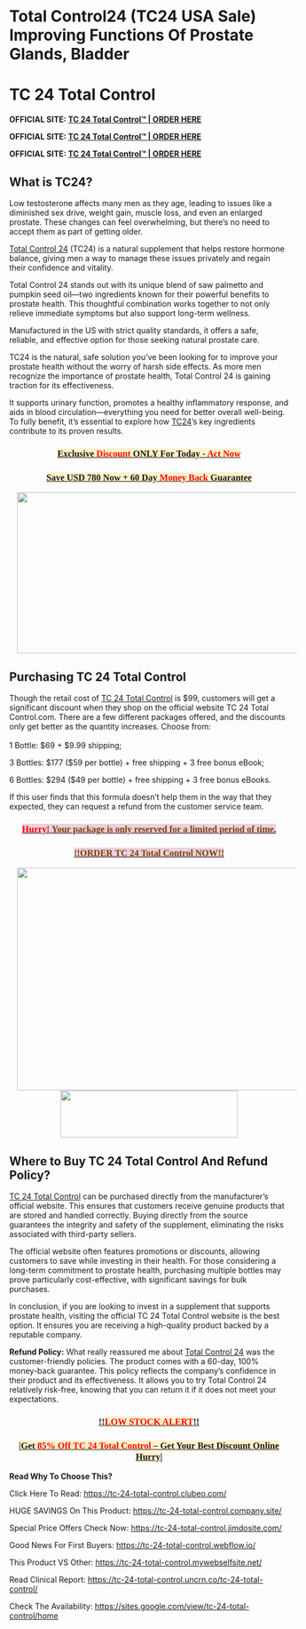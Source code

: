 # Total Control24 (TC24 USA Sale) Improving Functions Of Prostate Glands, Bladder

<h1 style="text-align: left;"><strong>TC 24 Total Control</strong></h1>
<p><strong>OFFICIAL SITE: <a href="https://www.globalfitnessmart.com/get-total-control-24">TC 24 Total Control&trade; | ORDER HERE</a></strong></p>
<p><strong>OFFICIAL SITE: <a href="https://www.globalfitnessmart.com/get-total-control-24">TC 24 Total Control&trade; | ORDER HERE</a></strong></p>
<p><strong>OFFICIAL SITE: <a href="https://www.globalfitnessmart.com/get-total-control-24">TC 24 Total Control&trade; | ORDER HERE</a></strong></p>
<h2 style="text-align: left;"><strong>What is TC24?</strong></h2>
<p>Low testosterone affects many men as they age, leading to issues like a diminished sex drive, weight gain, muscle loss, and even an enlarged prostate. These changes can feel overwhelming, but there&rsquo;s no need to accept them as part of getting older.</p>
<p><a href="https://sites.google.com/view/tc-24-total-control/home">Total Control 24</a> (TC24) is a natural supplement that helps restore hormone balance, giving men a way to manage these issues privately and regain their confidence and vitality.</p>
<p>Total Control 24 stands out with its unique blend of saw palmetto and pumpkin seed oil&mdash;two ingredients known for their powerful benefits to prostate health. This thoughtful combination works together to not only relieve immediate symptoms but also support long-term wellness.</p>
<p>Manufactured in the US with strict quality standards, it offers a safe, reliable, and effective option for those seeking natural prostate care.</p>
<p>TC24 is the natural, safe solution you&rsquo;ve been looking for to improve your prostate health without the worry of harsh side effects. As more men recognize the importance of prostate health, Total Control 24 is gaining traction for its effectiveness.</p>
<p>It supports urinary function, promotes a healthy inflammatory response, and aids in blood circulation&mdash;everything you need for better overall well-being. To fully benefit, it&rsquo;s essential to explore how <a href="https://tc-24-total-control.jimdosite.com/">TC24</a>&rsquo;s key ingredients contribute to its proven results.</p>
<h3 style="text-align: center;"><a href="https://www.globalfitnessmart.com/get-total-control-24"><strong style="background-color: #fff2cc; font-family: georgia;">Exclusive <span style="color: red;">Discount</span> ONLY For Today - <span style="color: red;">Act Now</span></strong></a></h3>
<h3 style="text-align: center;"><a href="https://www.globalfitnessmart.com/get-total-control-24"><strong style="background-color: #fff2cc; font-family: georgia;">Save USD 780 Now + 60 Day <span style="color: red;">Money Back</span> Guarantee</strong></a></h3>
<div class="separator" style="clear: both; text-align: center;"><a style="margin-left: 1em; margin-right: 1em;" href="https://www.globalfitnessmart.com/get-total-control-24"><img src="https://blogger.googleusercontent.com/img/b/R29vZ2xl/AVvXsEimYfnweMdgiipCWVo4k398mgX4XsmmxmjHwHIUX-dNNrQfB1GMpNA5Iv0NeR4ZsLw8WcStX0VAQ4HPyd-JvCjsJN5AUpGzVWxVOAPplfTvHSHoQJRCelTFnFvnaYwwzCvn5iF_vpEGOSs8To8nWGzN8wcuUH3XGWSBPAHqjQGZzFv035vdx6KYew61jGQA/w640-h290/TC%2024%20Total%20Control%202.jpg" alt="" width="640" height="290" border="0" data-original-height="634" data-original-width="1398" /></a></div>
<h2 style="text-align: left;"><strong>Purchasing TC 24 Total Control</strong></h2>
<p>Though the retail cost of <a href="https://tc-24-total-control.webflow.io/">TC 24 Total Control</a> is $99, customers will get a significant discount when they shop on the official website TC 24 Total Control.com. There are a few different packages offered, and the discounts only get better as the quantity increases. Choose from:<br /> <br />1 Bottle: $69 + $9.99 shipping;</p>
<p>3 Bottles: $177 ($59 per bottle) + free shipping + 3 free bonus eBook;</p>
<p>6 Bottles: $294 ($49 per bottle) + free shipping + 3 free bonus eBooks.</p>
<p>If this user finds that this formula doesn&rsquo;t help them in the way that they expected, they can request a refund from the customer service team.</p>
<h3 style="text-align: center;"><a href="https://www.globalfitnessmart.com/get-total-control-24"><strong style="background-color: #ead1dc; color: red; font-family: georgia;">Hurry!</strong><strong style="background-color: #ead1dc; color: #783f04; font-family: georgia;"> Your package is only reserved for a limited period of time.</strong></a></h3>
<h3 style="text-align: center;"><a href="https://www.globalfitnessmart.com/get-total-control-24"><strong style="background-color: #ead1dc; color: #783f04; font-family: georgia;">!!ORDER TC 24 Total Control NOW!!</strong></a></h3>
<div class="separator" style="clear: both; text-align: center;"><a style="margin-left: 1em; margin-right: 1em;" href="https://www.globalfitnessmart.com/get-total-control-24"><img src="https://blogger.googleusercontent.com/img/b/R29vZ2xl/AVvXsEiHMsrLLaGKgXoHVucLyEqhmiZfkLHdh6JY7BgPeLreuxT2TENcJr6kBe0KUIfCqvbPfAh_gm3FTD9W5JS-GLZK47aZurH-zgq1l_1py0XmD8XepHBpYLtKmH8az8zhDp-6lrAgftfKvNNp6rVRkjUFM-g3nm_D_h6nNARsxQ5lpuBheqJIgH8OlgjeW76f/w534-h401/TC%2024%20Total%20Control%205.png" alt="" width="534" height="401" border="0" data-original-height="1050" data-original-width="1400" /></a></div>
<div class="separator" style="clear: both; text-align: center;"><a style="margin-left: 1em; margin-right: 1em;" href="https://www.globalfitnessmart.com/get-total-control-24"><img src="https://blogger.googleusercontent.com/img/b/R29vZ2xl/AVvXsEhDg4dR-ZAGzJBZGf4yAZEZrEwBthylR8T0_-NCgTBWX9UY2Kd2Ohw0iRrNWFeUmjIuE0cQiWQGquQIeE3o9U0kBq6Pqx_B0Kg_FnLjjwORTL-UQzG3aB1OdPS-PVtB6eUg00ZNI9sfRspYG8v9O520jQ1Xr6dfz-KtDC0ldMIE9NQPJQxPfi4N2X0O8C6C/s320/buy-now.png" alt="" width="320" height="85" border="0" data-original-height="246" data-original-width="924" /></a></div>
<h2 style="text-align: left;"><strong>Where to Buy TC 24 Total Control And Refund Policy?<br /></strong></h2>
<p><a href="https://startupcentrum.com/talent/tc-totalcontrol">TC 24 Total Control</a> can be purchased directly from the manufacturer&rsquo;s official website. This ensures that customers receive genuine products that are stored and handled correctly. Buying directly from the source guarantees the integrity and safety of the supplement, eliminating the risks associated with third-party sellers.</p>
<p>The official website often features promotions or discounts, allowing customers to save while investing in their health. For those considering a long-term commitment to prostate health, purchasing multiple bottles may prove particularly cost-effective, with significant savings for bulk purchases.</p>
<p>In conclusion, if you are looking to invest in a supplement that supports prostate health, visiting the official TC 24 Total Control website is the best option. It ensures you are receiving a high-quality product backed by a reputable company.</p>
<p><strong>Refund Policy:</strong> What really reassured me about <a href="https://groups.google.com/g/tc-24-total-control/c/DY49VUnoM_A">Total Control 24</a> was the customer-friendly policies. The product comes with a 60-day, 100% money-back guarantee. This policy reflects the company&rsquo;s confidence in their product and its effectiveness. It allows you to try Total Control 24 relatively risk-free, knowing that you can return it if it does not meet your expectations.</p>
<h3 style="text-align: center;"><a href="https://www.globalfitnessmart.com/get-total-control-24"><strong style="font-family: georgia;">!!<span style="background-color: #fff2cc; color: red;">LOW STOCK ALERT</span>!!</strong></a></h3>
<h3 style="text-align: center;"><a href="https://www.globalfitnessmart.com/get-total-control-24"><strong style="background-color: #fff2cc; font-family: georgia;">|Get <span style="color: red;">85% Off TC 24 Total Control</span> &ndash; Get Your Best Discount Online Hurry|</strong></a></h3>
<p><strong>Read Why To Choose This?</strong></p>
<p>Click Here To Read: <a href="https://tc-24-total-control.clubeo.com/">https://tc-24-total-control.clubeo.com/</a></p>
<p>HUGE SAVINGS On This Product: <a href="https://tc-24-total-control.company.site/">https://tc-24-total-control.company.site/</a></p>
<p>Special Price Offers Check Now: <a href="https://tc-24-total-control.jimdosite.com/">https://tc-24-total-control.jimdosite.com/</a></p>
<p>Good News For First Buyers: <a href="https://tc-24-total-control.webflow.io/">https://tc-24-total-control.webflow.io/</a></p>
<p>This Product VS Other: <a href="https://tc-24-total-control.mywebselfsite.net/">https://tc-24-total-control.mywebselfsite.net/</a></p>
<p>Read Clinical Report: <a href="https://tc-24-total-control.uncrn.co/tc-24-total-control/">https://tc-24-total-control.uncrn.co/tc-24-total-control/</a></p>
<p>Check The Availability: <a href="https://sites.google.com/view/tc-24-total-control/home">https://sites.google.com/view/tc-24-total-control/home</a></p>
